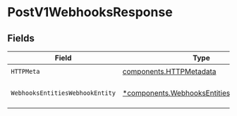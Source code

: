 # PostV1WebhooksResponse


## Fields

| Field                                                                                                 | Type                                                                                                  | Required                                                                                              | Description                                                                                           |
| ----------------------------------------------------------------------------------------------------- | ----------------------------------------------------------------------------------------------------- | ----------------------------------------------------------------------------------------------------- | ----------------------------------------------------------------------------------------------------- |
| `HTTPMeta`                                                                                            | [components.HTTPMetadata](../../models/components/httpmetadata.md)                                    | :heavy_check_mark:                                                                                    | N/A                                                                                                   |
| `WebhooksEntitiesWebhookEntity`                                                                       | [*components.WebhooksEntitiesWebhookEntity](../../models/components/webhooksentitieswebhookentity.md) | :heavy_minus_sign:                                                                                    | Create a new webhook                                                                                  |